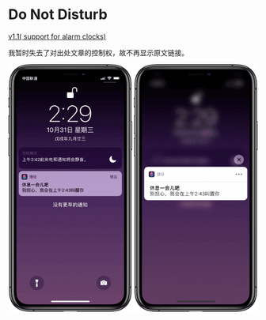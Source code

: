 # Do Not Disturb

[v1.1( support for alarm clocks)](https://www.icloud.com/shortcuts/b6b8ba9bc671415f9b27cecbdc95fcef)

我暂时失去了对出处文章的控制权，故不再显示原文链接。

![title](img.PNG)